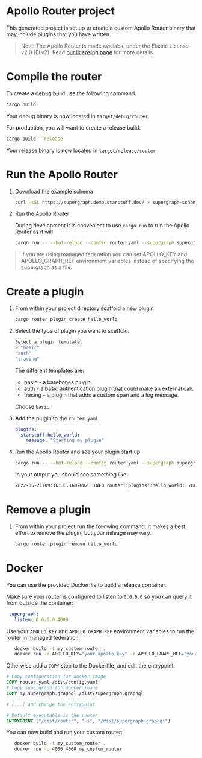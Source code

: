 # Apollo Router project

This generated project is set up to create a custom Apollo Router binary that may include plugins that you have written.

> Note: The Apollo Router is made available under the Elastic License v2.0 (ELv2).
> Read [our licensing page](https://www.apollographql.com/docs/resources/elastic-license-v2-faq/) for more details.

# Compile the router

To create a debug build use the following command.
```bash
cargo build
```
Your debug binary is now located in `target/debug/router`

For production, you will want to create a release build.
```bash
cargo build --release
```
Your release binary is now located in `target/release/router`

# Run the Apollo Router

1. Download the example schema

   ```bash
   curl -sSL https://supergraph.demo.starstuff.dev/ > supergraph-schema.graphql
   ```

2. Run the Apollo Router

   During development it is convenient to use `cargo run` to run the Apollo Router as it will
   ```bash 
   cargo run -- --hot-reload --config router.yaml --supergraph supergraph-schema.graphql
   ```

> If you are using managed federation you can set APOLLO_KEY and APOLLO_GRAPH_REF environment variables instead of specifying the supergraph as a file.

# Create a plugin

1. From within your project directory scaffold a new plugin
   ```bash
   cargo router plugin create hello_world
   ```
2. Select the type of plugin you want to scaffold:
   ```bash
   Select a plugin template:
   > "basic"
   "auth"
   "tracing"
   ```

   The different templates are:
   * basic - a barebones plugin.
   * auth - a basic authentication plugin that could make an external call.
   * tracing - a plugin that adds a custom span and a log message.

   Choose `basic`.

4. Add the plugin to the `router.yaml`
   ```yaml
   plugins:
     starstuff.hello_world:
       message: "Starting my plugin"
   ```

5. Run the Apollo Router and see your plugin start up
   ```bash
   cargo run -- --hot-reload --config router.yaml --supergraph supergraph-schema.graphql
   ```

   In your output you should see something like:
   ```bash
   2022-05-21T09:16:33.160288Z  INFO router::plugins::hello_world: Starting my plugin
   ```

# Remove a plugin

1. From within your project run the following command. It makes a best effort to remove the plugin, but your mileage may vary.
   ```bash
   cargo router plugin remove hello_world
   ```

# Docker

You can use the provided Dockerfile to build a release container.

Make sure your router is configured to listen to `0.0.0.0` so you can query it from outside the container:

```yml
 supergraph:
   listen: 0.0.0.0:4000
```

Use your `APOLLO_KEY` and `APOLLO_GRAPH_REF` environment variables to run the router in managed federation.

   ```bash
      docker build -t my_custom_router .
      docker run -e APOLLO_KEY="your apollo key" -e APOLLO_GRAPH_REF="your apollo graph ref" -p 4000:4000 my_custom_router
   ```

Otherwise add a `COPY` step to the Dockerfile, and edit the entrypoint:

```Dockerfile
# Copy configuration for docker image
COPY router.yaml /dist/config.yaml
# Copy supergraph for docker image
COPY my_supergraph.graphql /dist/supergraph.graphql

# [...] and change the entrypoint

# Default executable is the router
ENTRYPOINT ["/dist/router", "-s", "/dist/supergraph.graphql"]
```

You can now build and run your custom router:
   ```bash
      docker build -t my_custom_router .
      docker run -p 4000:4000 my_custom_router
   ```
